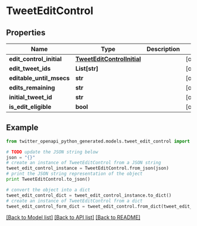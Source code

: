 # TweetEditControl


## Properties
Name | Type | Description | Notes
------------ | ------------- | ------------- | -------------
**edit_control_initial** | [**TweetEditControlInitial**](TweetEditControlInitial.md) |  | [optional] 
**edit_tweet_ids** | **List[str]** |  | [optional] 
**editable_until_msecs** | **str** |  | [optional] 
**edits_remaining** | **str** |  | [optional] 
**initial_tweet_id** | **str** |  | [optional] 
**is_edit_eligible** | **bool** |  | [optional] 

## Example

```python
from twitter_openapi_python_generated.models.tweet_edit_control import TweetEditControl

# TODO update the JSON string below
json = "{}"
# create an instance of TweetEditControl from a JSON string
tweet_edit_control_instance = TweetEditControl.from_json(json)
# print the JSON string representation of the object
print TweetEditControl.to_json()

# convert the object into a dict
tweet_edit_control_dict = tweet_edit_control_instance.to_dict()
# create an instance of TweetEditControl from a dict
tweet_edit_control_form_dict = tweet_edit_control.from_dict(tweet_edit_control_dict)
```
[[Back to Model list]](../README.md#documentation-for-models) [[Back to API list]](../README.md#documentation-for-api-endpoints) [[Back to README]](../README.md)


